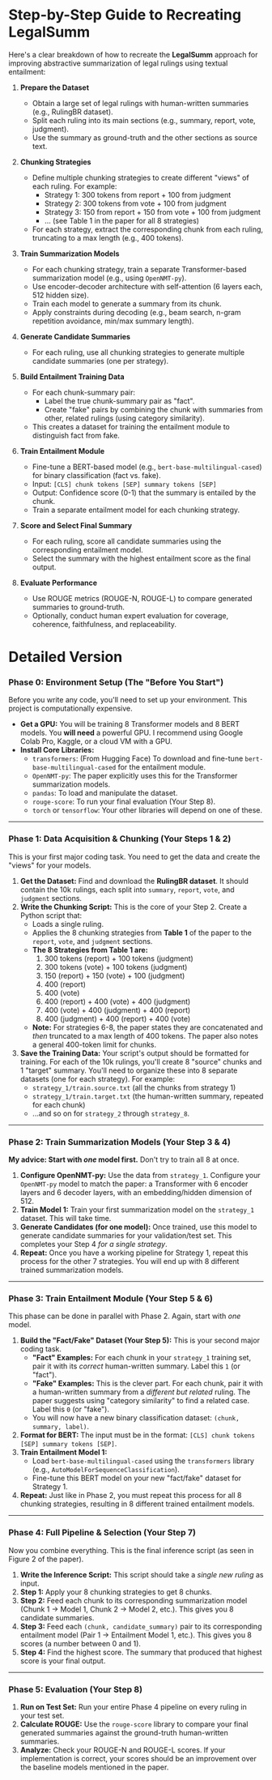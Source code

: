 # Step-by-Step Guide to Recreating LegalSumm

Here's a clear breakdown of how to recreate the **LegalSumm** approach for improving abstractive summarization of legal rulings using textual entailment:

1.  **Prepare the Dataset**

    - Obtain a large set of legal rulings with human-written summaries (e.g., RulingBR dataset).
    - Split each ruling into its main sections (e.g., summary, report, vote, judgment).
    - Use the summary as ground-truth and the other sections as source text.

2.  **Chunking Strategies**

    - Define multiple chunking strategies to create different "views" of each ruling. For example:
      - Strategy 1: 300 tokens from report + 100 from judgment
      - Strategy 2: 300 tokens from vote + 100 from judgment
      - Strategy 3: 150 from report + 150 from vote + 100 from judgment
      - ... (see Table 1 in the paper for all 8 strategies)
    - For each strategy, extract the corresponding chunk from each ruling, truncating to a max length (e.g., 400 tokens).

3.  **Train Summarization Models**

    - For each chunking strategy, train a separate Transformer-based summarization model (e.g., using `OpenNMT-py`).
    - Use encoder-decoder architecture with self-attention (6 layers each, 512 hidden size).
    - Train each model to generate a summary from its chunk.
    - Apply constraints during decoding (e.g., beam search, n-gram repetition avoidance, min/max summary length).

4.  **Generate Candidate Summaries**

    - For each ruling, use all chunking strategies to generate multiple candidate summaries (one per strategy).

5.  **Build Entailment Training Data**

    - For each chunk-summary pair:
      - Label the true chunk-summary pair as "fact".
      - Create "fake" pairs by combining the chunk with summaries from other, related rulings (using category similarity).
    - This creates a dataset for training the entailment module to distinguish fact from fake.

6.  **Train Entailment Module**

    - Fine-tune a BERT-based model (e.g., `bert-base-multilingual-cased`) for binary classification (fact vs. fake).
    - Input: `[CLS] chunk tokens [SEP] summary tokens [SEP]`
    - Output: Confidence score (0-1) that the summary is entailed by the chunk.
    - Train a separate entailment model for each chunking strategy.

7.  **Score and Select Final Summary**

    - For each ruling, score all candidate summaries using the corresponding entailment model.
    - Select the summary with the highest entailment score as the final output.

8.  **Evaluate Performance**
    - Use ROUGE metrics (ROUGE-N, ROUGE-L) to compare generated summaries to ground-truth.
    - Optionally, conduct human expert evaluation for coverage, coherence, faithfulness, and replaceability.

# Detailed Version

### **Phase 0: Environment Setup (The "Before You Start")**

Before you write any code, you'll need to set up your environment. This project is computationally expensive.

- **Get a GPU:** You will be training 8 Transformer models and 8 BERT models. You **will need** a powerful GPU. I recommend using Google Colab Pro, Kaggle, or a cloud VM with a GPU.
- **Install Core Libraries:**
  - `transformers`: (From Hugging Face) To download and fine-tune `bert-base-multilingual-cased` for the entailment module.
  - `OpenNMT-py`: The paper explicitly uses this for the Transformer summarization models.
  - `pandas`: To load and manipulate the dataset.
  - `rouge-score`: To run your final evaluation (Your Step 8).
  - `torch` or `tensorflow`: Your other libraries will depend on one of these.

---

### **Phase 1: Data Acquisition & Chunking (Your Steps 1 & 2)**

This is your first major coding task. You need to get the data and create the "views" for your models.

1.  **Get the Dataset:** Find and download the **RulingBR dataset**. It should contain the 10k rulings, each split into `summary`, `report`, `vote`, and `judgment` sections.
2.  **Write the Chunking Script:** This is the core of your Step 2. Create a Python script that:
    - Loads a single ruling.
    - Applies the 8 chunking strategies from **Table 1** of the paper to the `report`, `vote`, and `judgment` sections.
    - **The 8 Strategies from Table 1 are:**
      1.  300 tokens (report) + 100 tokens (judgment)
      2.  300 tokens (vote) + 100 tokens (judgment)
      3.  150 (report) + 150 (vote) + 100 (judgment)
      4.  400 (report)
      5.  400 (vote)
      6.  400 (report) + 400 (vote) + 400 (judgment)
      7.  400 (vote) + 400 (judgment) + 400 (report)
      8.  400 (judgment) + 400 (report) + 400 (vote)
    - **Note:** For strategies 6-8, the paper states they are concatenated and _then_ truncated to a max length of 400 tokens. The paper also notes a general 400-token limit for chunks.
3.  **Save the Training Data:** Your script's output should be formatted for training. For each of the 10k rulings, you'll create 8 "source" chunks and 1 "target" summary. You'll need to organize these into 8 separate datasets (one for each strategy). For example:
    - `strategy_1/train.source.txt` (all the chunks from strategy 1)
    - `strategy_1/train.target.txt` (the human-written summary, repeated for each chunk)
    - ...and so on for `strategy_2` through `strategy_8`.

---

### **Phase 2: Train Summarization Models (Your Step 3 & 4)**

**My advice: Start with _one_ model first.** Don't try to train all 8 at once.

1.  **Configure OpenNMT-py:** Use the data from `strategy_1`. Configure your `OpenNMT-py` model to match the paper: a Transformer with 6 encoder layers and 6 decoder layers, with an embedding/hidden dimension of 512.
2.  **Train Model 1:** Train your first summarization model on the `strategy_1` dataset. This will take time.
3.  **Generate Candidates (for one model):** Once trained, use this model to generate candidate summaries for your validation/test set. This completes your Step 4 _for a single strategy_.
4.  **Repeat:** Once you have a working pipeline for Strategy 1, repeat this process for the other 7 strategies. You will end up with 8 different trained summarization models.

---

### **Phase 3: Train Entailment Module (Your Step 5 & 6)**

This phase can be done in parallel with Phase 2. Again, start with _one_ model.

1.  **Build the "Fact/Fake" Dataset (Your Step 5):** This is your second major coding task.
    - **"Fact" Examples:** For each chunk in your `strategy_1` training set, pair it with its _correct_ human-written summary. Label this `1` (or "fact").
    - **"Fake" Examples:** This is the clever part. For each chunk, pair it with a human-written summary from a _different but related_ ruling. The paper suggests using "category similarity" to find a related case. Label this `0` (or "fake").
    - You will now have a new binary classification dataset: `(chunk, summary, label)`.
2.  **Format for BERT:** The input must be in the format: `[CLS] chunk tokens [SEP] summary tokens [SEP]`.
3.  **Train Entailment Model 1:**
    - Load `bert-base-multilingual-cased` using the `transformers` library (e.g., `AutoModelForSequenceClassification`).
    - Fine-tune this BERT model on your new "fact/fake" dataset for Strategy 1.
4.  **Repeat:** Just like in Phase 2, you must repeat this process for all 8 chunking strategies, resulting in 8 different trained entailment models.

---

### **Phase 4: Full Pipeline & Selection (Your Step 7)**

Now you combine everything. This is the final inference script (as seen in Figure 2 of the paper).

1.  **Write the Inference Script:** This script should take a _single new ruling_ as input.
2.  **Step 1:** Apply your 8 chunking strategies to get 8 chunks.
3.  **Step 2:** Feed each chunk to its corresponding summarization model (Chunk 1 -> Model 1, Chunk 2 -> Model 2, etc.). This gives you 8 candidate summaries.
4.  **Step 3:** Feed each `(chunk, candidate_summary)` pair to its corresponding entailment model (Pair 1 -> Entailment Model 1, etc.). This gives you 8 scores (a number between 0 and 1).
5.  **Step 4:** Find the highest score. The summary that produced that highest score is your final output.

---

### **Phase 5: Evaluation (Your Step 8)**

1.  **Run on Test Set:** Run your entire Phase 4 pipeline on every ruling in your test set.
2.  **Calculate ROUGE:** Use the `rouge-score` library to compare your final generated summaries against the ground-truth human-written summaries.
3.  **Analyze:** Check your ROUGE-N and ROUGE-L scores. If your implementation is correct, your scores should be an improvement over the baseline models mentioned in the paper.
